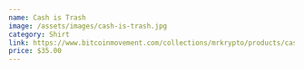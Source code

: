 ```yaml
---
name: Cash is Trash
image: /assets/images/cash-is-trash.jpg
category: Shirt
link: https://www.bitcoinmovement.com/collections/mrkrypto/products/cash-is-trash-baby
price: $35.00
---
```

